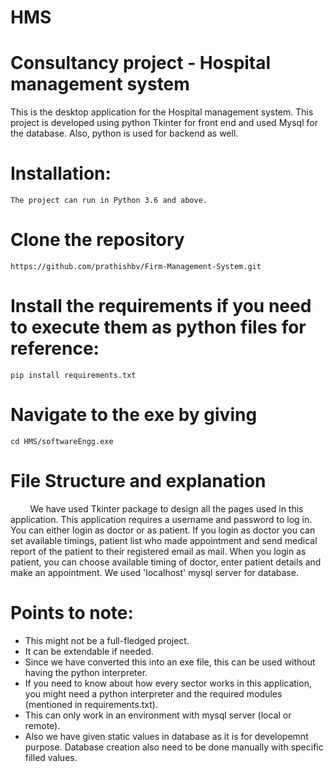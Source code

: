 # HMS
# Consultancy project - Hospital management system

This is the desktop application for the Hospital management system. This project is developed using python Tkinter for front end and used Mysql for the database. Also, python is used for backend as well. 

# Installation:
	The project can run in Python 3.6 and above.
	
# Clone the repository
```
https://github.com/prathishbv/Firm-Management-System.git
```

# Install the requirements if you need to  execute them as python files for reference:
```
pip install requirements.txt
```

# Navigate to the exe by giving
```
cd HMS/softwareEngg.exe
```

# File Structure and explanation
 
&nbsp;&nbsp;&nbsp;&nbsp;&nbsp;&nbsp;&nbsp;&nbsp;We have used Tkinter package to design all the pages used in this application. This application requires a username and password to log in. You can either login as doctor or as patient. If you login as doctor you can set available timings, patient list who made appointment
and send medical report of the patient to their registered email as mail. When you login as patient, you can choose available timing of doctor, enter patient details and make an appointment. We used 'localhost' mysql server for database.

# Points to note:
- This might not be a full-fledged project.
- It can be extendable if needed.
- Since we have converted this into an exe file, this can be used without having the python interpreter.
- If you need to know about how every sector works in this application, you might need a python interpreter and the required modules (mentioned in requirements.txt).
- This can only work in an environment with mysql server (local or remote).
- Also we have given static values in database as it is for developemnt purpose. Database creation also need to be done manually with specific filled values.
